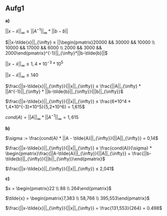 ## Aufg1



**a)**

$||x-\tilde{x}||_{\infty} ≤ ||A^{-1}||_{\infty}*||b-\tilde{b}||$

$||x-\tilde{x}||_{\infty} ≤ ||\begin{pmatrix}20000 && 30000 && 10000 \\ 10000 && 17000 && 6000 \\ 2000 && 3000 && 2000\end{pmatrix}^{-1}||_{\infty}*||b-\tilde{b}||$

$||x-\tilde{x}||_{\infty} ≤ 1,4 * 10^{-3} * 10^5$

$||x-\tilde{x}||_{\infty} ≤ 140$



$\frac{||x-\tilde{x}||_{\infty}}{||x||_{\infty}} ≤ \frac{||A||_{\infty} * ||A^{-1}||_{\infty} * ||b-\tilde{b}||_{\infty}}{||b||_{\infty}}$

$\frac{||x-\tilde{x}||_{\infty}}{||x||_{\infty}} ≤ \frac{6*10^4 * 1,4*10^{-3}*10^5}{5,2*10^6} = 1,615$

$cond(A) = ||A||_{\infty} * ||A^{-1}||_{\infty} = 1,615$



**b)**

$\sigma := \frac{cond(A) * ||A - \tilde{A}||_{\infty}}{||A||_{\infty}} = 0,14$

$\frac{||x-\tilde{x}||_{\infty}}{||x||_{\infty}} ≤ \frac{cond(A)}{\sigma} * \begin{pmatrix}\frac{||A-\tilde{A}||_{\infty}}{||A||_{\infty}} + \frac{||b-\tilde{b}||_{\infty}}{||b||_{\infty}}\end{pmatrix}$

$\frac{||x-\tilde{x}||_{\infty}}{||x||_{\infty}} ≤ 2,041$



**c)**

$x = \begin{pmatrix}22 \\ 88 \\ 264\end{pmatrix}$

$\tilde{x} = \begin{pmatrix}7,383 \\ 58,766 \\ 395,553\end{pmatrix}$

$\frac{||x-\tilde{x}||_{\infty}}{||x||_{\infty}} = \frac{131,553}{264} = 0.498$



